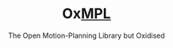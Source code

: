 <div align="center">

# Ox[MPL](https://github.com/ompl/ompl)

The Open Motion-Planning Library but Oxidised

</div>
<div align="center">
<br>
</div>

